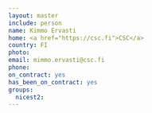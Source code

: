```yaml
---
layout: master
include: person
name: Kimmo Ervasti
home: <a href="https://csc.fi">CSC</a>
country: FI
photo:
email: mimmo.ervasti@csc.fi
phone:
on_contract: yes
has_been_on_contract: yes
groups:
  nicest2:
---
```

